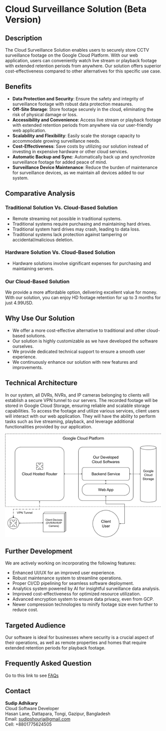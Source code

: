 # Cloud Surveillance Solution (Beta Version)

## Description
The Cloud Surveillance Solution enables users to securely store CCTV surveillance footage on the Google Cloud Platform. With our web application, users can conveniently watch live stream or playback footage with extended retention periods from anywhere. Our solution offers superior cost-effectiveness compared to other alternatives for this specific use case.

## Benefits
- **Data Protection and Security**: Ensure the safety and integrity of surveillance footage with robust data protection measures.
- **Off-Site Storage**: Store footage securely in the cloud, eliminating the risk of physical damage or loss.
- **Accessibility and Convenience**: Access live stream or playback footage with extended retention periods from anywhere via our user-friendly web application.
- **Scalability and Flexibility**: Easily scale the storage capacity to accommodate growing surveillance needs.
- **Cost-Effectiveness**: Save costs by utilizing our solution instead of investing in expensive hardware or other cloud services.
- **Automatic Backup and Sync**: Automatically back up and synchronize surveillance footage for added peace of mind.
- **Surveillance Device Maintenance**: Reduce the burden of maintenance for surveillance devices, as we maintain all devices added to our system.

## Comparative Analysis
### Traditional Solution Vs. Cloud-Based Solution
- Remote streaming not possible in traditional systems.
- Traditional systems require purchasing and maintaining hard drives.
- Traditional system hard drives may crash, leading to data loss.
- Traditional systems lack protection against tampering or accidental/malicious deletion.

### Hardware Solution Vs. Cloud-Based Solution
- Hardware solutions involve significant expenses for purchasing and maintaining servers.

### Our Cloud-Based Solution
We provide a more affordable option, delivering excellent value for money. With our solution, you can enjoy HD footage retention for up to 3 months for just 4.99USD.

## Why Use Our Solution
- We offer a more cost-effective alternative to traditional and other cloud-based solutions.
- Our solution is highly customizable as we have developed the software ourselves.
- We provide dedicated technical support to ensure a smooth user experience.
- We continuously enhance our solution with new features and improvements.

## Technical Architecture
In our system, all DVRs, NVRs, and IP cameras belonging to clients will establish a secure VPN tunnel to our servers. The recorded footage will be stored in Google Cloud Storage, ensuring reliable and scalable storage capabilities. To access the footage and utilize various services, client users will interact with our web application. They will have the ability to perform tasks such as live streaming, playback, and leverage additional functionalities provided by our application.

![Technical Architecture](tech_arch.png)

## Further Development
We are actively working on incorporating the following features:
- Enhanced UI/UX for an improved user experience.
- Robust maintenance system to streamline operations.
- Proper CI/CD pipelining for seamless software deployment.
- Analytics system powered by AI for insightful surveillance data analysis.
- Improved cost-effectiveness for optimized resource utilization.
- Advanced encryption system to ensure data privacy, even from GCP.
- Newer compression technologies to minify footage size even further to reduce cost.

## Targeted Audience
Our software is ideal for businesses where security is a crucial aspect of their operations, as well as remote properties and homes that require extended retention periods for playback footage.

## Frequently Asked Question
Go to this link to see [FAQs](FAQs.md)

## Contact
**Sudip Adhikary**  
Cloud Software Developer  
Hasan Lane, Dattapara, Tongi, Gazipur, Bangladesh  
Email: sudipshourja@gmail.com  
Cell: +8801775624505
